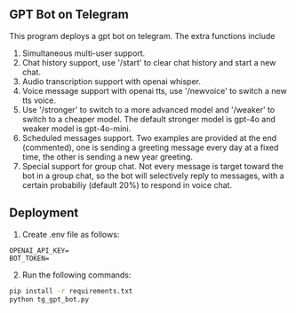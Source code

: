 ## GPT Bot on Telegram
This program deploys a gpt bot on telegram. The extra functions include
1. Simultaneous multi-user support.
2. Chat history support, use '/start' to clear chat history and start a new chat.
3. Audio transcription support with openai whisper.
4. Voice message support with openai tts, use '/newvoice' to switch a new tts voice.
5. Use '/stronger' to switch to a more advanced model and '/weaker' to switch to a cheaper model. The default stronger model is gpt-4o and weaker model is gpt-4o-mini.
6. Scheduled messages support. Two examples are provided at the end (commented), one is sending a greeting message every day at a fixed time, the other is sending a new year greeting.
7. Special support for group chat. Not every message is target toward the bot in a group chat, so the bot will selectively reply to messages, with a certain probabiliy (default 20%) to respond in voice chat.

## Deployment
1. Create .env file as follows:
```env
OPENAI_API_KEY=
BOT_TOKEN=
```
2. Run the following commands:
```sh
pip install -r requirements.txt
python tg_gpt_bot.py
```